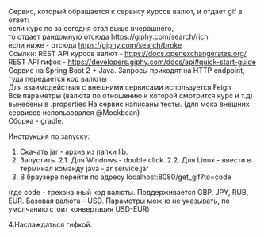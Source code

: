 Cервис, который обращается к сервису курсов валют, и отдает gif в ответ:  
если курс по за сегодня стал выше вчерашнего,  
то отдает рандомную отсюда https://giphy.com/search/rich  
если ниже - отсюда https://giphy.com/search/broke  
Ссылки:
REST API курсов валют - https://docs.openexchangerates.org/  
REST API гифок - https://developers.giphy.com/docs/api#quick-start-guide  
Сервис на Spring Boot 2 + Java.
Запросы приходят на HTTP endpoint, туда передается код валюты  
Для взаимодействия с внешними сервисами используется Feign  
Все параметры (валюта по отношению к которой смотрится курс и т.д) вынесены в .properties 
На сервис написаны тесты.
(для мока внешних сервисов использовался @Mockbean)   
Сборка - gradle.  

Инструкция по запуску:
1. Скачать jar - архив из папки lib.
2. Запустить.
2.1. Для Windows - double click.
2.2. Для  Linux - ввести в терминал команду java -jar service.jar
4. В браузере перейти по адресу localhost:8080/get_gif?to=code

(где code - трехзначный код валюты. Поддерживается GBP, JPY, RUB, EUR.
Базовая валюта - USD.
Параметры можно не указывать, по умолчанию стоит конвертация USD-EUR)

4.Наслаждаться гифкой.
